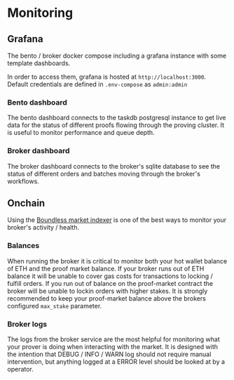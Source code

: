# Monitoring

## Grafana

The bento / broker docker compose including a grafana instance with some template dashboards.

In order to access them, grafana is hosted at `http://localhost:3000`. Default credentials are defined in `.env-compose` as `admin:admin`

### Bento dashboard

The bento dashboard connects to the taskdb postgresql instance to get live data for the status of different proofs flowing through the proving cluster. It is useful to monitor performance and queue depth.

### Broker dashboard

The broker dashboard connects to the broker's sqlite database to see the status of different orders and batches moving through the broker's workflows.

## Onchain

Using the [Boundless market indexer](https://boundless-indexer-risczero.vercel.app/orders) is one of the best ways to monitor your broker's activity / health.

### Balances

When running the broker it is critical to monitor both your hot wallet balance of ETH and the proof market balance. If your broker runs out of ETH balance it will be unable to cover gas costs for transactions to locking / fulfill orders. If you run out of balance on the proof-market contract the broker will be unable to lockin orders with higher stakes. It is strongly recommended to keep your proof-market balance above the brokers configured `max_stake` parameter.

### Broker logs

The logs from the broker service are the most helpful for monitoring what your prover is doing when interacting with the market. It is designed with the intention that DEBUG / INFO / WARN log should not require manual intervention, but anything logged at a ERROR level should be looked at by a operator.
